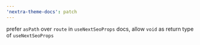 ```yaml
---
'nextra-theme-docs': patch
---
```


prefer `asPath` over `route` in `useNextSeoProps` docs, allow `void` as return type of `useNextSeoProps`
